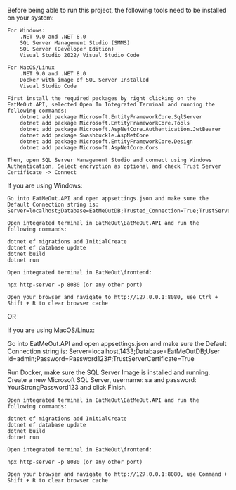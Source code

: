Before being able to run this project, the following tools need to be installed on your system:

    For Windows:
        .NET 9.0 and .NET 8.0
        SQL Server Management Studio (SMMS)
        SQL Server (Developer Edition)
        Visual Studio 2022/ Visual Studio Code

    For MacOS/Linux
        .NET 9.0 and .NET 8.0
        Docker with image of SQL Server Installed
        Visual Studio Code

    First install the required packages by right clicking on the EatMeOut.API, selected Open In Integrated Terminal and running the following commands:
        dotnet add package Microsoft.EntityFrameworkCore.SqlServer
        dotnet add package Microsoft.EntityFrameworkCore.Tools
        dotnet add package Microsoft.AspNetCore.Authentication.JwtBearer
        dotnet add package Swashbuckle.AspNetCore
        dotnet add package Microsoft.EntityFrameworkCore.Design
        dotnet add package Microsoft.AspNetCore.Cors

    Then, open SQL Server Management Studio and connect using Windows Authentication, Select encryption as optional and check Trust Server Certificate -> Connect

If you are using Windows:

    Go into EatMeOut.API and open appsettings.json and make sure the Default Connection string is:
    Server=localhost;Database=EatMeOutDB;Trusted_Connection=True;TrustServerCertificate=True 

    Open integrated terminal in EatMeOut\EatMeOut.API and run the following commands:
    
    dotnet ef migrations add InitialCreate
    dotnet ef database update
    dotnet build
    dotnet run

    Open integrated terminal in EatMeOut\frontend:

    npx http-server -p 8080 (or any other port)

    Open your browser and navigate to http://127.0.0.1:8080, use Ctrl + Shift + R to clear browser cache

    
OR

If you are using MacOS/Linux:

Go into EatMeOut.API and open appsettings.json and make sure the Default Connection string is:
Server=localhost,1433;Database=EatMeOutDB;User Id=admin;Password=Password123#;TrustServerCertificate=True

Run Docker, make sure the SQL Server Image is installed and running. Create a new Microsoft SQL Server, username: sa and password: YourStrongPassword123 and click Finish.

    Open integrated terminal in EatMeOut\EatMeOut.API and run the following commands:
    
    dotnet ef migrations add InitialCreate
    dotnet ef database update
    dotnet build
    dotnet run

    Open integrated terminal in EatMeOut\frontend:

    npx http-server -p 8080 (or any other port)

    Open your browser and navigate to http://127.0.0.1:8080, use Command + Shift + R to clear browser cache

    

